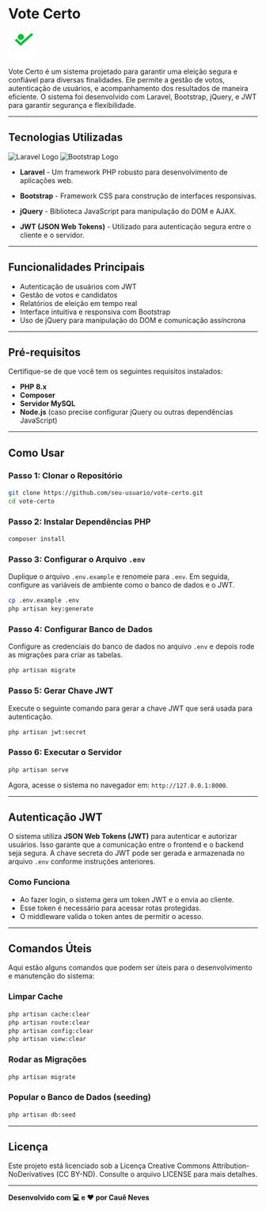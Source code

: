 # Vote Certo

<img src="vote-certo\public\images\system\logo-white.png" alt="Laravel Logo" width="55"/>

Vote Certo é um sistema projetado para garantir uma eleição segura e confiável para diversas finalidades. Ele permite a gestão de votos, autenticação de usuários, e acompanhamento dos resultados de maneira eficiente. O sistema foi desenvolvido com Laravel, Bootstrap, jQuery, e JWT para garantir segurança e flexibilidade.

---

## Tecnologias Utilizadas
<img src="https://laravel.com/img/logomark.min.svg" alt="Laravel Logo" width="40"/> <img src="https://getbootstrap.com/docs/5.0/assets/brand/bootstrap-logo-shadow.png" alt="Bootstrap Logo" width="50"/>
- **Laravel** - Um framework PHP robusto para desenvolvimento de aplicações web.
  
- **Bootstrap** - Framework CSS para construção de interfaces responsivas.

- **jQuery** - Biblioteca JavaScript para manipulação do DOM e AJAX.

- **JWT (JSON Web Tokens)** - Utilizado para autenticação segura entre o cliente e o servidor.

---

## Funcionalidades Principais

- Autenticação de usuários com JWT
- Gestão de votos e candidatos
- Relatórios de eleição em tempo real
- Interface intuitiva e responsiva com Bootstrap
- Uso de jQuery para manipulação do DOM e comunicação assíncrona

---

## Pré-requisitos

Certifique-se de que você tem os seguintes requisitos instalados:

- **PHP 8.x**
- **Composer**
- **Servidor MySQL**
- **Node.js** (caso precise configurar jQuery ou outras dependências JavaScript)

---

## Como Usar

### Passo 1: Clonar o Repositório

```bash
git clone https://github.com/seu-usuario/vote-certo.git
cd vote-certo
```

### Passo 2: Instalar Dependências PHP

```bash
composer install
```

### Passo 3: Configurar o Arquivo `.env`

Duplique o arquivo `.env.example` e renomeie para `.env`. Em seguida, configure as variáveis de ambiente como o banco de dados e o JWT.

```bash
cp .env.example .env
php artisan key:generate
```

### Passo 4: Configurar Banco de Dados

Configure as credenciais do banco de dados no arquivo `.env` e depois rode as migrações para criar as tabelas.

```bash
php artisan migrate
```

### Passo 5: Gerar Chave JWT

Execute o seguinte comando para gerar a chave JWT que será usada para autenticação.

```bash
php artisan jwt:secret
```

### Passo 6: Executar o Servidor

```bash
php artisan serve
```

Agora, acesse o sistema no navegador em: `http://127.0.0.1:8000`.

---

## Autenticação JWT

O sistema utiliza **JSON Web Tokens (JWT)** para autenticar e autorizar usuários. Isso garante que a comunicação entre o frontend e o backend seja segura. A chave secreta do JWT pode ser gerada e armazenada no arquivo `.env` conforme instruções anteriores.

### Como Funciona

- Ao fazer login, o sistema gera um token JWT e o envia ao cliente.
- Esse token é necessário para acessar rotas protegidas.
- O middleware valida o token antes de permitir o acesso.

---

## Comandos Úteis

Aqui estão alguns comandos que podem ser úteis para o desenvolvimento e manutenção do sistema:

### Limpar Cache

```bash
php artisan cache:clear
php artisan route:clear
php artisan config:clear
php artisan view:clear
```

### Rodar as Migrações

```bash
php artisan migrate
```
### Popular o Banco de Dados (seeding)

```bash
php artisan db:seed
```

---

## Licença

Este projeto está licenciado sob a Licença Creative Commons Attribution-NoDerivatives (CC BY-ND). Consulte o arquivo LICENSE para mais detalhes.

---

**Desenvolvido com 💻 e ❤️ por Cauê Neves**
